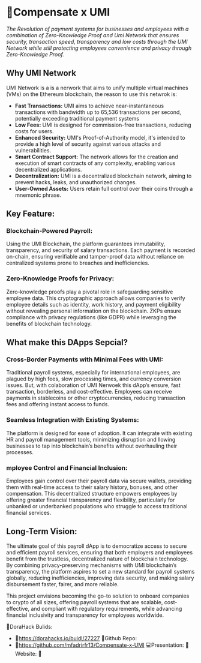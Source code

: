 # 📌Compensate x UMI
*The Revolution of payment systems for businesses and employees with a combination of Zero-Knowledge Proof and Umi Network that ensures security, transaction speed, transparency and low costs through the UMI Network while still protecting employees convenience and privacy through Zero-Knowledge Proof.*

## Why UMI Network
UMI Network is a is a nerwork that aims to unify multiple virtual machines (VMs) on the Ethereum blockchain, the reason to use this netwrok is:

* **Fast Transactions:** UMI aims to achieve near-instantaneous transactions with bandwidth up to 65,536 transactions per second, potentially exceeding traditional payment systems
* **Low Fees:**  UMI is designed for commission-free transactions, reducing costs for users.
* **Enhanced Security:** UMI's Proof-of-Authority model, it's intended to provide a high level of security against various attacks and vulnerabilities.
* **Smart Contract Support:** The network allows for the creation and execution of smart contracts of any complexity, enabling various decentralized applications.
* **Decentralization:** UMI is a decentralized blockchain network, aiming to prevent hacks, leaks, and unauthorized changes.
* **User-Owned Assets:** Users retain full control over their coins through a mnemonic phrase.

## Key Feature:
### Blockchain-Powered Payroll:
Using the UMI Blockchain, the platform guarantees immutability, transparency, and security of salary transactions. Each payment is recorded on-chain, ensuring verifiable and tamper-proof data without reliance on centralized systems prone to breaches and inefficiencies.

### Zero-Knowledge Proofs for Privacy:
Zero-knowledge proofs play a pivotal role in safeguarding sensitive employee data. This cryptographic approach allows companies to verify employee details such as identity, work history, and payment eligibility without revealing personal information on the blockchain. ZKPs ensure compliance with privacy regulations (like GDPR) while leveraging the benefits of blockchain technology.

## What make this DApps Sepcial?
### Cross-Border Payments with Minimal Fees with UMI:
Traditional payroll systems, especially for international employees, are plagued by high fees, slow processing times, and currency conversion issues. But, with colaboration of UMI Nerwoek this dApp’s ensure, fast transaction, borderless, and cost-effective. Employees can receive payments in stablecoins or other cryptocurrencies, reducing transaction fees and offering instant access to funds.

### Seamless Integration with Existing Systems:
The platform is designed for ease of adoption. It can integrate with existing HR and payroll management tools, minimizing disruption and llowing businesses to tap into blockchain’s benefits without overhauling their processes.

### mployee Control and Financial Inclusion:
Employees gain control over their payroll data via secure wallets, providing them with real-time access to their salary history, bonuses, and other compensation. This decentralized structure empowers employees by offering greater financial transparency and flexibility, particularly for unbanked or underbanked populations who struggle to access traditional financial services.

## Long-Term Vision:
The ultimate goal of this payroll dApp is to democratize access to secure and efficient payroll services, ensuring that both employers and employees benefit from the trustless, decentralized nature of blockchain technology. By combining privacy-preserving mechanisms with UMI blockchain’s transparency, the platform aspires to set a new standard for payroll systems globally, reducing inefficiencies, improving data security, and making salary disbursement faster, fairer, and more reliable.

This project envisions becoming the go-to solution to onboard companies to crypto of all sizes, offering payroll systems that are scalable, cost-effective, and compliant with regulatory requirements, while advancing financial inclusivity and transparency for employees worldwide.

📮DoraHack Bulids:
* 🔗https://dorahacks.io/buidl/27227
📮Github Repo:
* 🔗https://github.com/mfadrirfr13/Compensate-x-UMI
💻Presentation:
🔗
Website:
🔗
